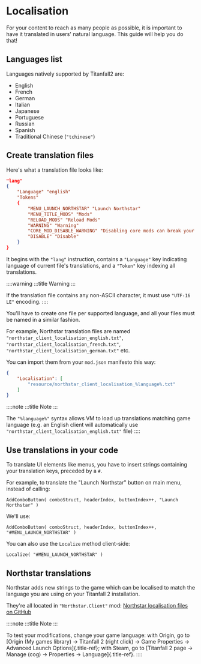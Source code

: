 # Localisation

For your content to reach as many people as possible, it is important to
have it translated in users\' natural language. This guide will help you
do that!

## Languages list

Languages natively supported by Titanfall2 are:

-   English
-   French
-   German
-   Italian
-   Japanese
-   Portuguese
-   Russian
-   Spanish
-   Traditional Chinese (`"tchinese"`)

## Create translation files

Here\'s what a translation file looks like:

``` json
"lang"
{
    "Language" "english"
    "Tokens"
    {
        "MENU_LAUNCH_NORTHSTAR" "Launch Northstar"
        "MENU_TITLE_MODS" "Mods"
        "RELOAD_MODS" "Reload Mods"
        "WARNING" "Warning"
        "CORE_MOD_DISABLE_WARNING" "Disabling core mods can break your client!"
        "DISABLE" "Disable"
    }
}
```

It begins with the `"lang"` instruction, contains a `"Language"` key
indicating language of current file\'s translations, and a `"Token"` key
indexing all translations.

::::warning
:::title
Warning
:::

If the translation file contains any non-ASCII character, it must use
`"UTF-16 LE"` encoding.
::::

You\'ll have to create one file per supported language, and all your
files must be named in a similar fashion.

For example, Northstar translation files are named
`"northstar_client_localisation_english.txt"`,
`"northstar_client_localisation_french.txt"`,
`"northstar_client_localisation_german.txt"` etc.

You can import them from your `mod.json` manifesto this way:

``` json
{
    "Localisation": [
        "resource/northstar_client_localisation_%language%.txt"
    ]
}
```

::::note
:::title
Note
:::

The `"%language%"` syntax allows VM to load up translations matching
game language (e.g. an English client will automatically use
`"northstar_client_localisation_english.txt"` file)
::::

## Use translations in your code

To translate UI elements like menus, you have to insert strings
containing your translation keys, preceded by a `#`.

For example, to translate the \"Launch Northstar\" button on main menu,
instead of calling:

``` 
AddComboButton( comboStruct, headerIndex, buttonIndex++, "Launch Northstar" )
```

We\'ll use:

``` 
AddComboButton( comboStruct, headerIndex, buttonIndex++, "#MENU_LAUNCH_NORTHSTAR" )
```

You can also use the `Localize` method client-side:

``` 
Localize( "#MENU_LAUNCH_NORTHSTAR" )
```

## Northstar translations

Northstar adds new strings to the game which can be localised to match
the language you are using on your Titanfall 2 installation.

They\'re all located in `"Northstar.Client"` mod: [Northstar
localisation files on
GitHub](https://github.com/R2Northstar/NorthstarMods/blob/main/Northstar.Client/mod/resource)

::::note
:::title
Note
:::

To test your modifications, change your game language: with Origin, go
to [Origin (My games library) -\> Titanfall 2 (right click) -\> Game
Properties -\> Advanced Launch Options]{.title-ref}; with Steam, go to
[Titanfall 2 page -\> Manage (cog) -\> Properties -\>
Language]{.title-ref}.
::::
